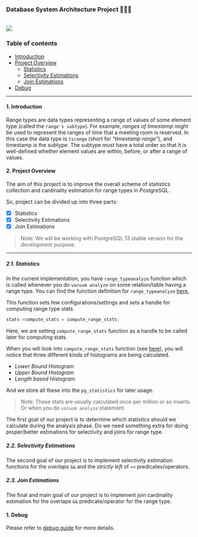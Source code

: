 ### Database System Architecture Project 👨🏻‍💻

</br>

<div>
  <a href="https://open.vscode.dev/mohammadzainabbas/database-system-architecture-project" target="_blank" style="cursor: pointer;"> 
    <img src="https://open.vscode.dev/badges/open-in-vscode.svg" style="cursor: pointer;"/>
  </a>
</div>

### Table of contents

- [Introduction](#introduction)
- [Project Overview](#project-overview)
  * [Statistics](#statistics)
  * [Selectivity Estimations](#selectivity-estimations)
  * [Join Estimations](#join-estimations)
- [Debug](#debug)

---

<a id="introduction" />

#### 1. Introduction

Range types are data types representing a range of values of some element type (called the `range's subtype`). For example, _ranges of timestamp_ might be used to represent the ranges of _time_ that a meeting room is reserved. In this case the data type is `tsrange` (short for “_timestamp range_”), and timestamp is the subtype. The subtype must have a total order so that it is well-defined whether element values are within, before, or after a range of values.

<a id="project-overview" />

#### 2. Project Overview

The aim of this project is to improve the overall scheme of statistics collection and cardinality estimation for range types in PostgreSQL.

So, project can be divided up into three parts:

- [x] Statistics
- [x] Selectivity Estimations
- [x] Join Estimations

> Note: We will be working with PostgreSQL 13 stable version for the development purpose.

---

<a id="statistics" />

##### 2.1. Statistics

In the current implementation, you have `range_typeanalyze` function which is called whenever you do `vacuum analyze` on some relation/table having a range type. You can find the function definition for `range_typeanalyze` [here.](https://github.com/postgres/postgres/blob/f76fd05bae047103cb36ef5fb82137c8995142c1/src/backend/utils/adt/rangetypes_typanalyze.c?_pjax=%23js-repo-pjax-container%2C%20div%5Bitemtype%3D%22http%3A%2F%2Fschema.org%2FSoftwareSourceCode%22%5D%20main%2C%20%5Bdata-pjax-container%5D#L43)


This function sets few configurations/settings and sets a handle for computing range type stats

```cpp
stats->compute_stats = compute_range_stats;
```

Here, we are setting `compute_range_stats` function as a handle to be called later for computing stats.

When you will look into `compute_range_stats` function (see [here](https://github.com/postgres/postgres/blob/f76fd05bae047103cb36ef5fb82137c8995142c1/src/backend/utils/adt/rangetypes_typanalyze.c?_pjax=%23js-repo-pjax-container%2C%20div%5Bitemtype%3D%22http%3A%2F%2Fschema.org%2FSoftwareSourceCode%22%5D%20main%2C%20%5Bdata-pjax-container%5D#L97)), you will notice that three different kinds of histograms are being calculated.

- _Lower Bound Histogram_
- _Upper Bound Histogram_
- _Length based Histogram_

And we store all these into the `pg_statistics` for later usage.

> Note: These stats are usually calculated once per million or so inserts. Or when you do `vacuum analyze` statement.

The first goal of our project is to determine which statistics should we calculate during the analysis phase. Do we need something extra for doing proper/better estimations for selectivity and joins for range type. 

<a id="selectivity-estimations" />

##### 2.2. Selectivity Estimations

The second goal of our project is to implement selectivity estimation functions for the _overlaps_ `&&` and the _strictly left_ of `<<` predicates/operators.

<a id="join-estimations" />

##### 2.3. Join Estimations

The final and main goal of our project is to implement join cardinality estimation for the overlaps `&&` predicate/operator for the range type.

<a id="debug" />

#### 1. Debug

Please refer to [debug guide](https://github.com/mohammadzainabbas/database-system-architecture-project/blob/main/docs/DEBUG.md) for more details.